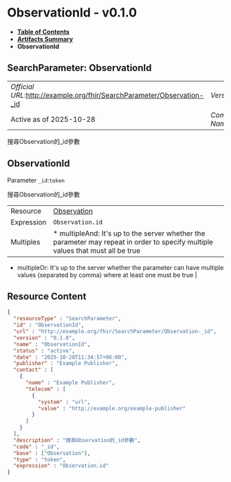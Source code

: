 # ObservationId - v0.1.0

* [**Table of Contents**](toc.md)
* [**Artifacts Summary**](artifacts.md)
* **ObservationId**

## SearchParameter: ObservationId 

| | |
| :--- | :--- |
| *Official URL*:http://example.org/fhir/SearchParameter/Observation-_id | *Version*:0.1.0 |
| Active as of 2025-10-28 | *Computable Name*:ObservationId |

 
搜尋Observation的_id參數 

## ObservationId

Parameter `_id`:`token`

搜尋Observation的_id參數

| | |
| :--- | :--- |
| Resource | [Observation](http://hl7.org/fhir/R4/observation.html) |
| Expression | `Observation.id` |
| Multiples | * multipleAnd: It's up to the server whether the parameter may repeat in order to specify multiple values that must all be true
* multipleOr: It's up to the server whether the parameter can have multiple values (separated by comma) where at least one must be true
 |



## Resource Content

```json
{
  "resourceType" : "SearchParameter",
  "id" : "ObservationId",
  "url" : "http://example.org/fhir/SearchParameter/Observation-_id",
  "version" : "0.1.0",
  "name" : "ObservationId",
  "status" : "active",
  "date" : "2025-10-28T11:34:57+08:00",
  "publisher" : "Example Publisher",
  "contact" : [
    {
      "name" : "Example Publisher",
      "telecom" : [
        {
          "system" : "url",
          "value" : "http://example.org/example-publisher"
        }
      ]
    }
  ],
  "description" : "搜尋Observation的_id參數",
  "code" : "_id",
  "base" : ["Observation"],
  "type" : "token",
  "expression" : "Observation.id"
}

```
